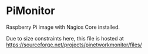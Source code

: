 # PiMonitor
Raspberry Pi image with Nagios Core installed.

Due to size constraints here, this file is hosted at https://sourceforge.net/projects/pinetworkmonitor/files/
